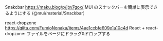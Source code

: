Snakcbar
https://maku.blog/p/jbv7gox/
MUI のスナックバーを簡単に表示できるようにする (@mui/material/Snackbar)

react-dropzone
https://qiita.com/FumioNonaka/items/4ae1ccbfe609e1a10c4d
React + react-dropzone: ファイルをページにドラッグ&ドロップする

